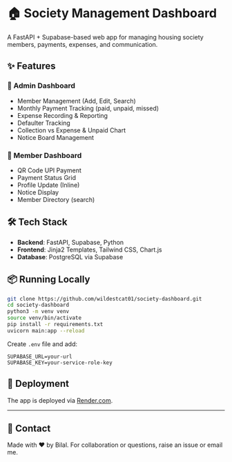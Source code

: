 
# 🏠 Society Management Dashboard

A FastAPI + Supabase-based web app for managing housing society members, payments, expenses, and communication.

## ✨ Features

### 👤 Admin Dashboard
- Member Management (Add, Edit, Search)
- Monthly Payment Tracking (paid, unpaid, missed)
- Expense Recording & Reporting
- Defaulter Tracking
- Collection vs Expense & Unpaid Chart
- Notice Board Management

### 🧍 Member Dashboard
- QR Code UPI Payment
- Payment Status Grid
- Profile Update (Inline)
- Notice Display
- Member Directory (search)

## 🛠️ Tech Stack
- **Backend**: FastAPI, Supabase, Python
- **Frontend**: Jinja2 Templates, Tailwind CSS, Chart.js
- **Database**: PostgreSQL via Supabase

## 📦 Running Locally

```bash
git clone https://github.com/wildestcat01/society-dashboard.git
cd society-dashboard
python3 -m venv venv
source venv/bin/activate
pip install -r requirements.txt
uvicorn main:app --reload
```

Create `.env` file and add:
```
SUPABASE_URL=your-url
SUPABASE_KEY=your-service-role-key
```

## 🚀 Deployment

The app is deployed via [Render.com](https://render.com/).

---

## 📧 Contact
Made with ❤️ by Bilal. For collaboration or questions, raise an issue or email me.
